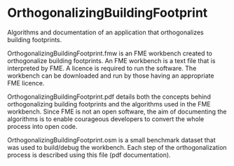 # OrthogonalizingBuildingFootprint
Algorithms and documentation of an application that orthogonalizes building footprints.

OrthogonalizingBuildingFootprint.fmw is an FME workbench created to orthogonalize building footprints. An FME workbench is a text file that is interpreted by FME. A licence is required to run the software. The workbench can be downloaded and run by those having an appropriate FME licence.

OrthogonalizingBuildingFootprint.pdf details both the concepts behind orthogonalizing building footprints and the algorithms used in the FME workbench. Since FME is not an open software, the aim of documenting the algorithms is to enable courageous developers to convert the whole process into open code.

OrthogonalizingBuildingFootprint.osm is a small benchmark dataset that was used to build/debug the workbench. Each step of the orthogonalization process is described using this file (pdf documentation).
